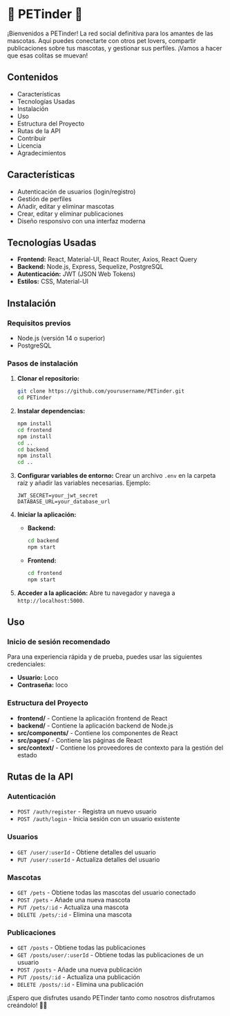 # 🐾 PETinder 🐾

¡Bienvenidos a PETinder! La red social definitiva para los amantes de las mascotas. Aquí puedes conectarte con otros pet lovers, compartir publicaciones sobre tus mascotas, y gestionar sus perfiles. ¡Vamos a hacer que esas colitas se muevan!

## Contenidos

- Características
- Tecnologías Usadas
- Instalación
- Uso
- Estructura del Proyecto
- Rutas de la API
- Contribuir
- Licencia
- Agradecimientos

## Características

- Autenticación de usuarios (login/registro)
- Gestión de perfiles
- Añadir, editar y eliminar mascotas
- Crear, editar y eliminar publicaciones
- Diseño responsivo con una interfaz moderna

## Tecnologías Usadas

- **Frontend:** React, Material-UI, React Router, Axios, React Query
- **Backend:** Node.js, Express, Sequelize, PostgreSQL
- **Autenticación:** JWT (JSON Web Tokens)
- **Estilos:** CSS, Material-UI

## Instalación

### Requisitos previos
- Node.js (versión 14 o superior)
- PostgreSQL

### Pasos de instalación

1. **Clonar el repositorio:**
   ```bash
   git clone https://github.com/yourusername/PETinder.git
   cd PETinder
   ```

2. **Instalar dependencias:**
   ```bash
   npm install
   cd frontend
   npm install
   cd ..
   cd backend
   npm install
   cd ..
   ```

3. **Configurar variables de entorno:**
   Crear un archivo `.env` en la carpeta raíz y añadir las variables necesarias. Ejemplo:
   ```env
   JWT_SECRET=your_jwt_secret
   DATABASE_URL=your_database_url
   ```

4. **Iniciar la aplicación:**
   - **Backend:**
     ```bash
     cd backend
     npm start
     ```
   - **Frontend:**
     ```bash
     cd frontend
     npm start
     ```

5. **Acceder a la aplicación:**
   Abre tu navegador y navega a `http://localhost:5000`.

## Uso

### Inicio de sesión recomendado

Para una experiencia rápida y de prueba, puedes usar las siguientes credenciales:
- **Usuario:** Loco
- **Contraseña:** loco

### Estructura del Proyecto

- **frontend/** - Contiene la aplicación frontend de React
- **backend/** - Contiene la aplicación backend de Node.js
- **src/components/** - Contiene los componentes de React
- **src/pages/** - Contiene las páginas de React
- **src/context/** - Contiene los proveedores de contexto para la gestión del estado

## Rutas de la API

### Autenticación

- `POST /auth/register` - Registra un nuevo usuario
- `POST /auth/login` - Inicia sesión con un usuario existente

### Usuarios

- `GET /user/:userId` - Obtiene detalles del usuario
- `PUT /user/:userId` - Actualiza detalles del usuario

### Mascotas

- `GET /pets` - Obtiene todas las mascotas del usuario conectado
- `POST /pets` - Añade una nueva mascota
- `PUT /pets/:id` - Actualiza una mascota
- `DELETE /pets/:id` - Elimina una mascota

### Publicaciones

- `GET /posts` - Obtiene todas las publicaciones
- `GET /posts/user/:userId` - Obtiene todas las publicaciones de un usuario
- `POST /posts` - Añade una nueva publicación
- `PUT /posts/:id` - Actualiza una publicación
- `DELETE /posts/:id` - Elimina una publicación


¡Espero que disfrutes usando PETinder tanto como nosotros disfrutamos creándolo! 🐶😸